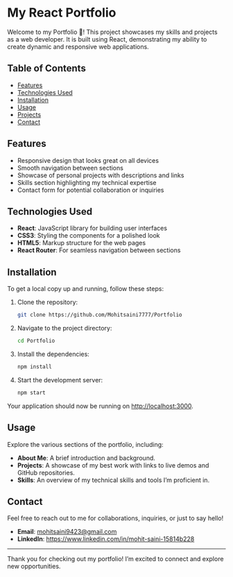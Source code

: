 # My React Portfolio

Welcome to my Portfolio 👋! This project showcases my skills and projects as a web developer. It is built using React, demonstrating my ability to create dynamic and responsive web applications.

## Table of Contents

- [Features](#features)
- [Technologies Used](#technologies-used)
- [Installation](#installation)
- [Usage](#usage)
- [Projects](#projects)
- [Contact](#contact)

## Features

- Responsive design that looks great on all devices
- Smooth navigation between sections
- Showcase of personal projects with descriptions and links
- Skills section highlighting my technical expertise
- Contact form for potential collaboration or inquiries

## Technologies Used

- **React**: JavaScript library for building user interfaces
- **CSS3**: Styling the components for a polished look
- **HTML5**: Markup structure for the web pages
- **React Router**: For seamless navigation between sections

## Installation

To get a local copy up and running, follow these steps:

1. Clone the repository:

   ```bash
   git clone https://github.com/Mohitsaini7777/Portfolio
   ```

2. Navigate to the project directory:

   ```bash
   cd Portfolio
   ```

3. Install the dependencies:

   ```bash
   npm install
   ```

4. Start the development server:

   ```bash
   npm start
   ```

Your application should now be running on [http://localhost:3000](http://localhost:3000).

## Usage

Explore the various sections of the portfolio, including:

- **About Me**: A brief introduction and background.
- **Projects**: A showcase of my best work with links to live demos and GitHub repositories.
- **Skills**: An overview of my technical skills and tools I’m proficient in.


## Contact

Feel free to reach out to me for collaborations, inquiries, or just to say hello!

- **Email**: mohitsaini9423@gmail.com
- **LinkedIn**: https://www.linkedin.com/in/mohit-saini-15814b228

---

Thank you for checking out my portfolio! I’m excited to connect and explore new opportunities.
